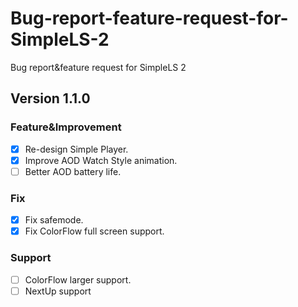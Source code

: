 # Bug-report-feature-request-for-SimpleLS-2
Bug report&amp;feature request for SimpleLS 2

## Version 1.1.0
### Feature&amp;Improvement
- [x] Re-design Simple Player.
- [x] Improve AOD Watch Style animation.
- [ ] Better AOD battery life.
### Fix
- [x] Fix safemode.
- [x] Fix ColorFlow full screen support.
### Support
- [ ] ColorFlow larger support.
- [ ] NextUp support
